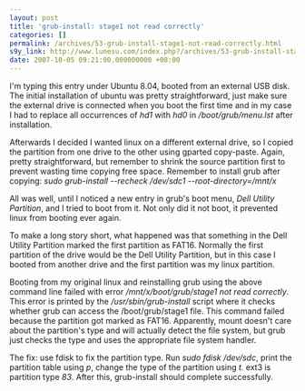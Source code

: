 ```yaml
---
layout: post
title: 'grub-install: stage1 not read correctly'
categories: []
permalink: /archives/53-grub-install-stage1-not-read-correctly.html
s9y_link: http://www.lunesu.com/index.php?/archives/53-grub-install-stage1-not-read-correctly.html
date: 2007-10-05 09:21:00.000000000 +08:00
---
```

I'm typing this entry under Ubuntu 8.04, booted from an external USB disk. The initial installation of ubuntu was pretty straightforward, just make sure the external drive is connected when you boot the first time and in my case I had to replace all occurrences of <em>hd1</em> with <em>hd0</em> in  <em>/boot/grub/menu.lst</em> after installation.

Afterwards I decided I wanted linux on a different external drive, so I copied the partition from one drive to the other using gparted copy-paste. Again, pretty straightforward, but remember to shrink the source partition first to prevent wasting time copying free space. Remember to install grub after copying: <em>sudo grub-install --recheck /dev/sdc1 --root-directory=/mnt/x</em>

All was well, until I noticed a new entry in grub's boot menu, <em>Dell Utility Partition</em>, and I tried to boot from it. Not only did it not boot, it prevented linux from booting ever again.

To make a long story short, what happened was that something in the Dell Utility Partition marked the first partition as FAT16. Normally the first partition of the drive would be the Dell Utility Partition, but in this case I booted from another drive and the first partition was my linux partition.

Booting from my original linux and reinstalling grub using the above command line failed with error <em>/mnt/x/boot/grub/stage1 not read correctly</em>. This error is printed by the <em>/usr/sbin/grub-install</em> script where it checks whether grub can access the /boot/grub/stage1 file. This command failed because the partition got marked as FAT16. Apparently, mount doesn't care about the partition's type and will actually detect the file system, but grub just checks the type and uses the appropriate file system handler.

The fix: use fdisk to fix the partition type. Run <em>sudo fdisk /dev/sdc</em>, print the partition table using <em>p</em>, change the type of the partition using <em>t</em>. ext3 is partition type <em>83</em>. After this, grub-install should complete successfully.
